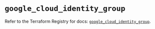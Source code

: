 # `google_cloud_identity_group`

Refer to the Terraform Registry for docs: [`google_cloud_identity_group`](https://registry.terraform.io/providers/hashicorp/google/5.13.0/docs/resources/cloud_identity_group).
